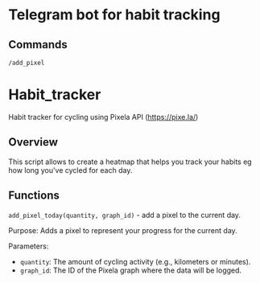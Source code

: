 # Telegram bot for habit tracking 

## Commands
`/add_pixel`

# Habit_tracker
Habit tracker for cycling using Pixela API (https://pixe.la/)
## Overview
This script allows to create a heatmap that helps you track your habits eg how long you've cycled for each day. 

## Functions

`add_pixel_today(quantity, graph_id)` - add a pixel to the current day.

Purpose: Adds a pixel to represent your progress for the current day.

Parameters:
- `quantity`: The amount of cycling activity (e.g., kilometers or minutes).
- `graph_id`: The ID of the Pixela graph where the data will be logged.
